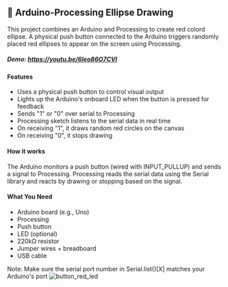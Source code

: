## 🎨 Arduino-Processing Ellipse Drawing
This project combines an Arduino and Processing to create red colord ellipse. A physical push button connected to the Arduino triggers randomly placed red ellipses to appear on the screen using Processing.

##### Demo: https://youtu.be/6leo86O7CVI

#### Features
- Uses a physical push button to control visual output
- Lights up the Arduino's onboard LED when the button is pressed for feedback
- Sends "1" or "0" over serial to Processing
- Processing sketch listens to the serial data in real time
- On receiving "1", it draws random red circles on the canvas
- On receiving "0", it stops drawing

#### How it works
The Arduino monitors a push button (wired with INPUT_PULLUP) and sends a signal to Processing.
Processing reads the serial data using the Serial library and reacts by drawing or stopping based on the signal.

#### What You Need
- Arduino board (e.g., Uno)
- Processing
- Push button
- LED (optional)
- 220kΩ resistor
- Jumper wires + breadboard
- USB cable

Note: Make sure the serial port number in Serial.list()[X] matches your Arduino's port
![button_red_led](https://github.com/user-attachments/assets/0fa59dc8-91b2-430c-9abe-a9aad0b72250)








